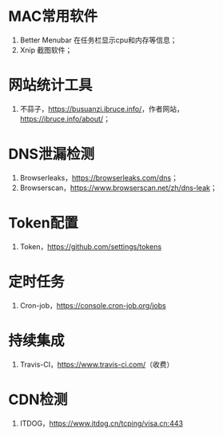# MAC常用软件

1. Better Menubar 在任务栏显示cpu和内存等信息；
2. Xnip 截图软件；

# 网站统计工具

1. 不蒜子，<https://busuanzi.ibruce.info/>，作者网站，<https://ibruce.info/about/>；


# DNS泄漏检测

1. Browserleaks，<https://browserleaks.com/dns>；
2. Browserscan，<https://www.browserscan.net/zh/dns-leak>；

# Token配置

1. Token，<https://github.com/settings/tokens>

# 定时任务

1. Cron-job，<https://console.cron-job.org/jobs>

# 持续集成

1. Travis-CI，<https://www.travis-ci.com/>（收费）

# CDN检测
1. ITDOG，<https://www.itdog.cn/tcping/visa.cn:443>
